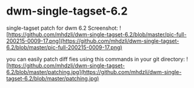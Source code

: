 # dwm-single-tagset-6.2
single-tagset patch for dwm 6.2
Screenshot:
![https://github.com/mhdzli/dwm-single-tagset-6.2/blob/master/pic-full-200215-0009-17.png](https://github.com/mhdzli/dwm-single-tagset-6.2/blob/master/pic-full-200215-0009-17.png)

you can easily patch diff fies using this commands in your git directory:
![https://github.com/mhdzli/dwm-single-tagset-6.2/blob/master/patching.jpg](https://github.com/mhdzli/dwm-single-tagset-6.2/blob/master/patching.jpg)
